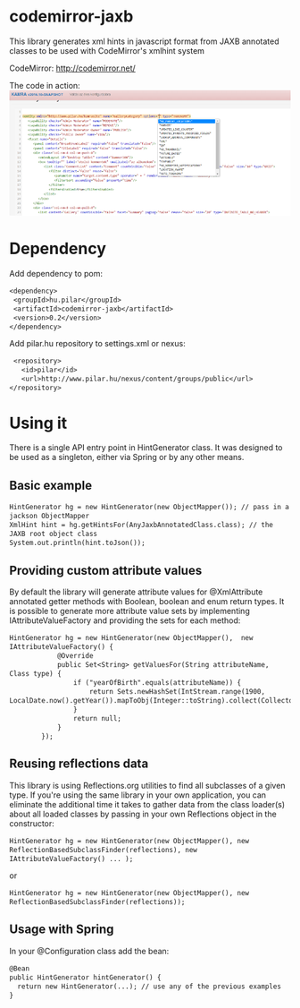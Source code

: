 # codemirror-jaxb
This library generates xml hints in javascript format from JAXB annotated classes to be used with CodeMirror's xmlhint system

CodeMirror: http://codemirror.net/

The code in action: ![alt screenshot](hints.png "")

# Dependency

Add dependency to pom:
~~~~
<dependency>      
 <groupId>hu.pilar</groupId>
 <artifactId>codemirror-jaxb</artifactId>
 <version>0.2</version>
</dependency>
~~~~
Add pilar.hu repository to settings.xml or nexus:
~~~~
 <repository>
   <id>pilar</id>
   <url>http://www.pilar.hu/nexus/content/groups/public</url>
</repository>
~~~~
# Using it

There is a single API entry point in HintGenerator class. It was designed to be used as a singleton, either via Spring or by any other  means. 

## Basic example
~~~~
HintGenerator hg = new HintGenerator(new ObjectMapper()); // pass in a jackson ObjectMapper
XmlHint hint = hg.getHintsFor(AnyJaxbAnnotatedClass.class); // the JAXB root object class
System.out.println(hint.toJson());
~~~~
## Providing custom attribute values 
By default the library will generate attribute values for @XmlAttribute annotated getter methods with Boolean, boolean and enum return types. It is possible to generate more attribute value sets by implementing IAttributeValueFactory and providing the sets for each method:
~~~~
HintGenerator hg = new HintGenerator(new ObjectMapper(),  new IAttributeValueFactory() {
            @Override
            public Set<String> getValuesFor(String attributeName, Class type) {
                if ("yearOfBirth".equals(attributeName)) {
                    return Sets.newHashSet(IntStream.range(1900, LocalDate.now().getYear()).mapToObj(Integer::toString).collect(Collectors.toSet()));
                }
                return null;
            }
        });
~~~~
## Reusing reflections data

This library is using Reflections.org utilities to find all subclasses of a given type. If you're using the same library in your own application, you can eliminate the additional time it takes to gather data from the class loader(s) about all loaded classes by passing in your own Reflections object in the constructor:

~~~~
HintGenerator hg = new HintGenerator(new ObjectMapper(), new ReflectionBasedSubclassFinder(reflections), new IAttributeValueFactory() ... );
~~~~
or 
~~~~
HintGenerator hg = new HintGenerator(new ObjectMapper(), new ReflectionBasedSubclassFinder(reflections));
~~~~
## Usage with Spring

In your @Configuration class add the bean:
~~~~
@Bean
public HintGenerator hintGenerator() {
  return new HintGenerator(...); // use any of the previous examples
}
~~~~


